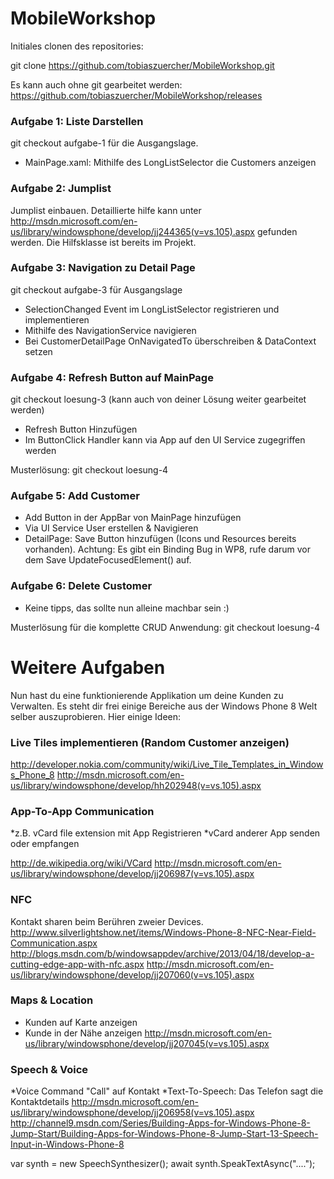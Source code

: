 MobileWorkshop
==============

Initiales clonen des repositories:

git clone https://github.com/tobiaszuercher/MobileWorkshop.git

Es kann auch ohne git gearbeitet werden: https://github.com/tobiaszuercher/MobileWorkshop/releases

### Aufgabe 1: Liste Darstellen

git checkout aufgabe-1 für die Ausgangslage.
* MainPage.xaml: Mithilfe des LongListSelector die Customers anzeigen

### Aufgabe 2: Jumplist
Jumplist einbauen. Detaillierte hilfe kann unter http://msdn.microsoft.com/en-us/library/windowsphone/develop/jj244365(v=vs.105).aspx gefunden werden. Die Hilfsklasse ist bereits im Projekt.

### Aufgabe 3: Navigation zu Detail Page

git checkout aufgabe-3 für Ausgangslage

* SelectionChanged Event im LongListSelector registrieren und implementieren
* Mithilfe des NavigationService navigieren
* Bei CustomerDetailPage OnNavigatedTo überschreiben & DataContext setzen


### Aufgabe 4: Refresh Button auf MainPage
git checkout loesung-3 (kann auch von deiner Lösung weiter gearbeitet werden)

* Refresh Button Hinzufügen
* Im ButtonClick Handler kann via App auf den UI Service zugegriffen werden

Musterlösung: git checkout loesung-4

### Aufgabe 5: Add Customer

* Add Button in der AppBar von MainPage hinzufügen
* Via UI Service User erstellen & Navigieren
* DetailPage: Save Button hinzufügen (Icons und Resources bereits vorhanden). Achtung: Es gibt ein Binding Bug in WP8, rufe darum vor dem Save UpdateFocusedElement() auf.

### Aufgabe 6: Delete Customer
* Keine tipps, das sollte nun alleine machbar sein :)

Musterlösung für die komplette CRUD Anwendung: git checkout loesung-4

# Weitere Aufgaben

Nun hast du eine funktionierende Applikation um deine Kunden zu Verwalten. Es steht dir frei einige Bereiche aus der Windows Phone 8 Welt selber auszuprobieren. Hier einige Ideen:

### Live Tiles implementieren (Random Customer anzeigen)
http://developer.nokia.com/community/wiki/Live_Tile_Templates_in_Windows_Phone_8
http://msdn.microsoft.com/en-us/library/windowsphone/develop/hh202948(v=vs.105).aspx

### App-To-App Communication
*z.B. vCard file extension mit App Registrieren
*vCard anderer App senden oder empfangen

http://de.wikipedia.org/wiki/VCard
http://msdn.microsoft.com/en-us/library/windowsphone/develop/jj206987(v=vs.105).aspx

### NFC
Kontakt sharen beim Berühren zweier Devices.
http://www.silverlightshow.net/items/Windows-Phone-8-NFC-Near-Field-Communication.aspx
http://blogs.msdn.com/b/windowsappdev/archive/2013/04/18/develop-a-cutting-edge-app-with-nfc.aspx
http://msdn.microsoft.com/en-us/library/windowsphone/develop/jj207060(v=vs.105).aspx

### Maps & Location
* Kunden auf Karte anzeigen
* Kunde in der Nähe anzeigen
http://msdn.microsoft.com/en-us/library/windowsphone/develop/jj207045(v=vs.105).aspx

### Speech & Voice
*Voice Command "Call" auf Kontakt
*Text-To-Speech: Das Telefon sagt die Kontaktdetails
http://msdn.microsoft.com/en-us/library/windowsphone/develop/jj206958(v=vs.105).aspx
http://channel9.msdn.com/Series/Building-Apps-for-Windows-Phone-8-Jump-Start/Building-Apps-for-Windows-Phone-8-Jump-Start-13-Speech-Input-in-Windows-Phone-8

var synth = new SpeechSynthesizer();
await synth.SpeakTextAsync("....");



